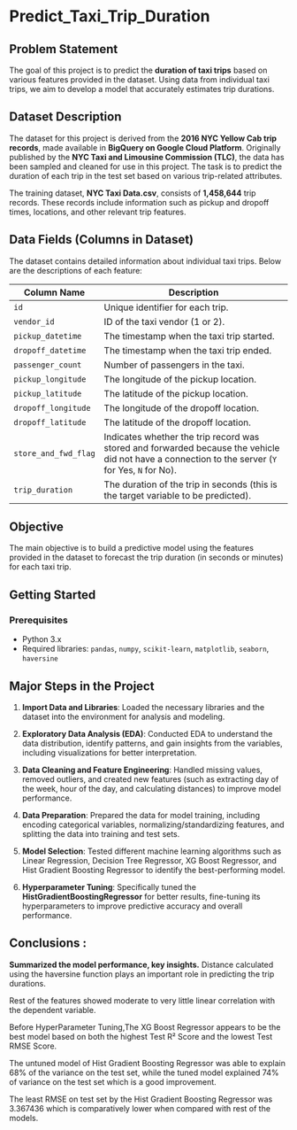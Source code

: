 # Predict_Taxi_Trip_Duration

## Problem Statement
The goal of this project is to predict the **duration of taxi trips** based on various features provided in the dataset. Using data from individual taxi trips, we aim to develop a model that accurately estimates trip durations.

## Dataset Description
The dataset for this project is derived from the **2016 NYC Yellow Cab trip records**, made available in **BigQuery on Google Cloud Platform**. Originally published by the **NYC Taxi and Limousine Commission (TLC)**, the data has been sampled and cleaned for use in this project. The task is to predict the duration of each trip in the test set based on various trip-related attributes.

The training dataset, **NYC Taxi Data.csv**, consists of **1,458,644** trip records. These records include information such as pickup and dropoff times, locations, and other relevant trip features.

## Data Fields (Columns in Dataset)
The dataset contains detailed information about individual taxi trips. Below are the descriptions of each feature:

| **Column Name**       | **Description**                                                                                                                                   |
|-----------------------|---------------------------------------------------------------------------------------------------------------------------------------------------|
| `id`                  | Unique identifier for each trip.                                                                                                                 |
| `vendor_id`           | ID of the taxi vendor (1 or 2).                                                                                                                  |
| `pickup_datetime`      | The timestamp when the taxi trip started.                                                                                                        |
| `dropoff_datetime`     | The timestamp when the taxi trip ended.                                                                                                          |
| `passenger_count`      | Number of passengers in the taxi.                                                                                                                |
| `pickup_longitude`     | The longitude of the pickup location.                                                                                                            |
| `pickup_latitude`      | The latitude of the pickup location.                                                                                                             |
| `dropoff_longitude`    | The longitude of the dropoff location.                                                                                                           |
| `dropoff_latitude`     | The latitude of the dropoff location.                                                                                                            |
| `store_and_fwd_flag`   | Indicates whether the trip record was stored and forwarded because the vehicle did not have a connection to the server (`Y` for Yes, `N` for No). |
| `trip_duration`        | The duration of the trip in seconds (this is the target variable to be predicted).                                                               |

## Objective
The main objective is to build a predictive model using the features provided in the dataset to forecast the trip duration (in seconds or minutes) for each taxi trip.

## Getting Started
### Prerequisites
- Python 3.x
- Required libraries: `pandas`, `numpy`, `scikit-learn`, `matplotlib`, `seaborn`, `haversine`

## Major Steps in the Project

1. **Import Data and Libraries**: Loaded the necessary libraries and the dataset into the environment for analysis and modeling.
   
2. **Exploratory Data Analysis (EDA)**: Conducted EDA to understand the data distribution, identify patterns, and gain insights from the variables, including visualizations for better interpretation.
   
3. **Data Cleaning and Feature Engineering**: Handled missing values, removed outliers, and created new features (such as extracting day of the week, hour of the day, and calculating distances) to improve model performance.
   
4. **Data Preparation**: Prepared the data for model training, including encoding categorical variables, normalizing/standardizing features, and splitting the data into training and test sets.
   
5. **Model Selection**: Tested different machine learning algorithms such as Linear Regression, Decision Tree Regressor, XG Boost Regressor, and Hist Gradient Boosting Regressor to identify the best-performing model.
   
6. **Hyperparameter Tuning**: Specifically tuned the **HistGradientBoostingRegressor** for better results, fine-tuning its hyperparameters to improve predictive accuracy and overall performance.
   
## Conclusions : 
**Summarized the model performance, key insights.**
Distance calculated using the haversine function plays an important role in predicting the trip durations.

Rest of the features showed moderate to very little linear correlation with the dependent variable.

Before HyperParameter Tuning,The XG Boost Regressor appears to be the best model based on both the highest Test R² Score and the lowest Test RMSE Score.

The untuned model of Hist Gradient Boosting Regressor was able to explain 68% of the variance on the test set, while the tuned model explained 74% of variance on the test set which is a good improvement.

The least RMSE on test set by the Hist Gradient Boosting Regressor was 3.367436 which is comparatively lower when compared with rest of the models.

